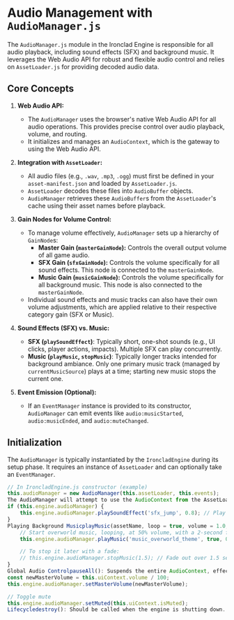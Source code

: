 # Audio Management with `AudioManager.js`

The `AudioManager.js` module in the Ironclad Engine is responsible for all audio playback, including sound effects (SFX) and background music. It leverages the Web Audio API for robust and flexible audio control and relies on `AssetLoader.js` for providing decoded audio data.

## Core Concepts

1.  **Web Audio API:**

    - The `AudioManager` uses the browser's native Web Audio API for all audio operations. This provides precise control over audio playback, volume, and routing.
    - It initializes and manages an `AudioContext`, which is the gateway to using the Web Audio API.

2.  **Integration with `AssetLoader`:**

    - All audio files (e.g., `.wav`, `.mp3`, `.ogg`) must first be defined in your `asset-manifest.json` and loaded by `AssetLoader.js`.
    - `AssetLoader` decodes these files into `AudioBuffer` objects.
    - `AudioManager` retrieves these `AudioBuffer`s from the `AssetLoader`'s cache using their asset names before playback.

3.  **Gain Nodes for Volume Control:**

    - To manage volume effectively, `AudioManager` sets up a hierarchy of `GainNode`s:
      - **Master Gain (`masterGainNode`):** Controls the overall output volume of all game audio.
      - **SFX Gain (`sfxGainNode`):** Controls the volume specifically for all sound effects. This node is connected to the `masterGainNode`.
      - **Music Gain (`musicGainNode`):** Controls the volume specifically for all background music. This node is also connected to the `masterGainNode`.
    - Individual sound effects and music tracks can also have their own volume adjustments, which are applied relative to their respective category gain (SFX or Music).

4.  **Sound Effects (SFX) vs. Music:**

    - **SFX (`playSoundEffect`)**: Typically short, one-shot sounds (e.g., UI clicks, player actions, impacts). Multiple SFX can play concurrently.
    - **Music (`playMusic`, `stopMusic`)**: Typically longer tracks intended for background ambiance. Only one primary music track (managed by `currentMusicSource`) plays at a time; starting new music stops the current one.

5.  **Event Emission (Optional):**
    - If an `EventManager` instance is provided to its constructor, `AudioManager` can emit events like `audio:musicStarted`, `audio:musicEnded`, and `audio:muteChanged`.

## Initialization

The `AudioManager` is typically instantiated by the `IroncladEngine` during its setup phase. It requires an instance of `AssetLoader` and can optionally take an `EventManager`.

```javascript
// In IroncladEngine.js constructor (example)
this.audioManager = new AudioManager(this.assetLoader, this.events);
The AudioManager will attempt to use the AudioContext from the AssetLoader or create its own if necessary.Key API MethodsPlaying Sound EffectsplaySoundEffect(assetName, volume = 1.0, playbackRate = 1.0, startTime = 0): AudioBufferSourceNode | nullPlays a sound effect that has been pre-loaded by AssetLoader.assetName (string): The unique name of the audio asset (as defined in asset-manifest.json).volume (number, optional, 0-1): Volume for this specific sound instance, relative to the global SFX volume.playbackRate (number, optional): Speed of playback (1.0 is normal).startTime (number, optional): Offset in seconds within the audio buffer to start playing from.Returns the AudioBufferSourceNode created for this sound, or null if playback fails (e.g., asset not found, muted, or AudioContext unavailable).Example:// Assuming 'sfx_jump' is a loaded AudioBuffer asset name
if (this.engine.audioManager) {
    this.engine.audioManager.playSoundEffect('sfx_jump', 0.8); // Play jump sound at 80% of SFX volume
}
Playing Background MusicplayMusic(assetName, loop = true, volume = 1.0, fadeInDuration = 0)Plays a music track. Stops any music currently playing.assetName (string): The name of the pre-loaded audio asset.loop (boolean, optional): Whether the music should loop.volume (number, optional, 0-1): Volume for this music track, relative to the global music volume.fadeInDuration (number, optional, seconds): Duration for a linear fade-in effect from 0 volume.stopMusic(fadeOutDuration = 0)Stops the currently playing background music.fadeOutDuration (number, optional, seconds): Duration for a linear fade-out effect.Example:if (this.engine.audioManager) {
    // Start overworld music, looping, at 50% volume, with a 2-second fade-in
    this.engine.audioManager.playMusic('music_overworld_theme', true, 0.5, 2.0);

    // To stop it later with a fade:
    // this.engine.audioManager.stopMusic(1.5); // Fade out over 1.5 seconds
}
Global Audio ControlpauseAll(): Suspends the entire AudioContext, effectively pausing all sounds.resumeAll(): Resumes a suspended AudioContext. Note: Browsers often require user interaction (like a click) to resume an AudioContext if it was suspended due to page inactivity or autoplay policies. It's good practice to call this after a user interaction that starts or resumes the game (e.g., clicking a "Start Game" button or unpausing).Volume and Mute ControlsThe AudioManager provides methods to control master, SFX, and music volumes independently, as well as a global mute function. All volumes are values between 0 (silent) and 1 (full).setMasterVolume(volume: number)getMasterVolume(): numbersetSfxVolume(volume: number)getSfxVolume(): numbersetMusicVolume(volume: number)getMusicVolume(): numbersetMuted(muted: boolean)toggleMute()getMuted(): booleanChanges to these volumes are applied with a short linear ramp to prevent abrupt sound changes. The isMuted state overrides the master volume (setting it effectively to 0).Example (from an Options Menu):// Assuming 'uiContext.volume' is 0-100 from a slider
const newMasterVolume = this.uiContext.volume / 100;
this.engine.audioManager.setMasterVolume(newMasterVolume);

// Toggle mute
this.engine.audioManager.setMuted(this.uiContext.isMuted);
Lifecycledestroy(): Should be called when the engine is shutting down. It stops any playing music and disconnects the main gain nodes. The AudioContext itself is typically managed and closed by AssetLoader.destroy().The AudioManager provides a comprehensive way to handle audio in your game, giving you control over individual sounds
```
